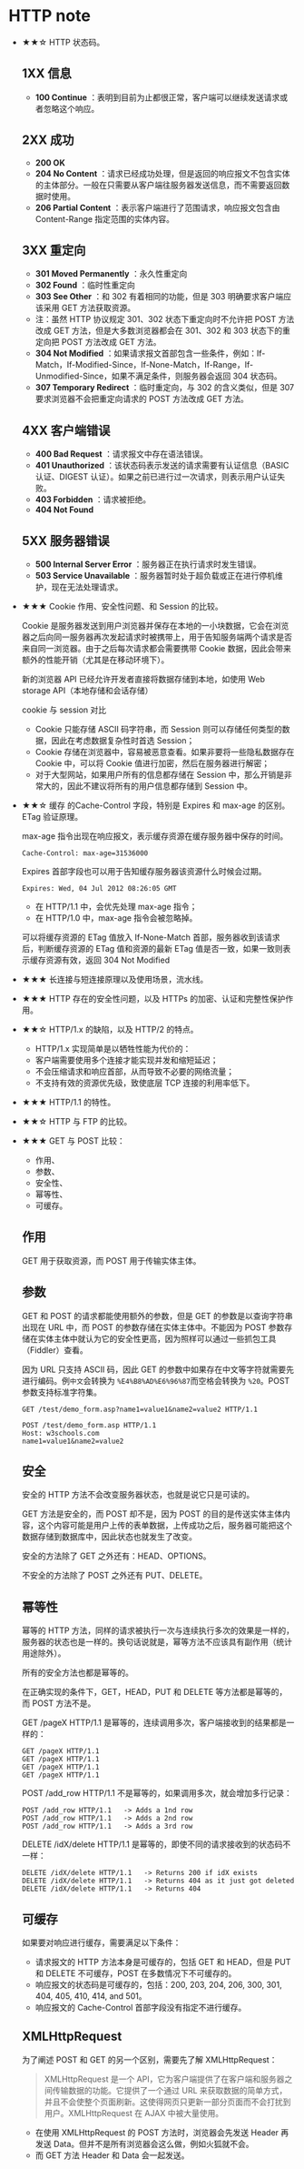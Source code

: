 # HTTP note

- ★★☆ HTTP 状态码。

  ## 1XX 信息

  - **100 Continue** ：表明到目前为止都很正常，客户端可以继续发送请求或者忽略这个响应。

  ## 2XX 成功

  - **200 OK**
  - **204 No Content** ：请求已经成功处理，但是返回的响应报文不包含实体的主体部分。一般在只需要从客户端往服务器发送信息，而不需要返回数据时使用。
  - **206 Partial Content** ：表示客户端进行了范围请求，响应报文包含由 Content-Range 指定范围的实体内容。

  ## 3XX 重定向

  - **301 Moved Permanently** ：永久性重定向
  - **302 Found** ：临时性重定向
  - **303 See Other** ：和 302 有着相同的功能，但是 303 明确要求客户端应该采用 GET 方法获取资源。
  - 注：虽然 HTTP 协议规定 301、302 状态下重定向时不允许把 POST 方法改成 GET 方法，但是大多数浏览器都会在 301、302 和 303 状态下的重定向把 POST 方法改成 GET 方法。
  - **304 Not Modified** ：如果请求报文首部包含一些条件，例如：If-Match，If-Modified-Since，If-None-Match，If-Range，If-Unmodified-Since，如果不满足条件，则服务器会返回 304 状态码。
  - **307 Temporary Redirect** ：临时重定向，与 302 的含义类似，但是 307 要求浏览器不会把重定向请求的 POST 方法改成 GET 方法。

  ## 4XX 客户端错误

  - **400 Bad Request** ：请求报文中存在语法错误。
  - **401 Unauthorized** ：该状态码表示发送的请求需要有认证信息（BASIC 认证、DIGEST 认证）。如果之前已进行过一次请求，则表示用户认证失败。
  - **403 Forbidden** ：请求被拒绝。
  - **404 Not Found**

  ## 5XX 服务器错误

  - **500 Internal Server Error** ：服务器正在执行请求时发生错误。
  - **503 Service Unavailable** ：服务器暂时处于超负载或正在进行停机维护，现在无法处理请求。

- ★★★ Cookie 作用、安全性问题、和 Session 的比较。

  Cookie 是服务器发送到用户浏览器并保存在本地的一小块数据，它会在浏览器之后向同一服务器再次发起请求时被携带上，用于告知服务端两个请求是否来自同一浏览器。由于之后每次请求都会需要携带 Cookie 数据，因此会带来额外的性能开销（尤其是在移动环境下）。

  新的浏览器 API 已经允许开发者直接将数据存储到本地，如使用 Web storage API（本地存储和会话存储）

  cookie 与 session 对比

  - Cookie 只能存储 ASCII 码字符串，而 Session 则可以存储任何类型的数据，因此在考虑数据复杂性时首选 Session；
  - Cookie 存储在浏览器中，容易被恶意查看。如果非要将一些隐私数据存在 Cookie 中，可以将 Cookie 值进行加密，然后在服务器进行解密；
  - 对于大型网站，如果用户所有的信息都存储在 Session 中，那么开销是非常大的，因此不建议将所有的用户信息都存储到 Session 中。

- ★★☆ 缓存 的Cache-Control 字段，特别是 Expires 和 max-age 的区别。ETag 验证原理。

  max-age 指令出现在响应报文，表示缓存资源在缓存服务器中保存的时间。

  ```
  Cache-Control: max-age=31536000
  ```

  Expires 首部字段也可以用于告知缓存服务器该资源什么时候会过期。

  ```
  Expires: Wed, 04 Jul 2012 08:26:05 GMT
  ```

  - 在 HTTP/1.1 中，会优先处理 max-age 指令；
  - 在 HTTP/1.0 中，max-age 指令会被忽略掉。

  可以将缓存资源的 ETag 值放入 If-None-Match 首部，服务器收到该请求后，判断缓存资源的 ETag 值和资源的最新 ETag 值是否一致，如果一致则表示缓存资源有效，返回 304 Not Modified

- ★★★ 长连接与短连接原理以及使用场景，流水线。

- ★★★ HTTP 存在的安全性问题，以及 HTTPs 的加密、认证和完整性保护作用。

- ★★☆ HTTP/1.x 的缺陷，以及 HTTP/2 的特点。

  - HTTP/1.x 实现简单是以牺牲性能为代价的：
  - 客户端需要使用多个连接才能实现并发和缩短延迟；
  - 不会压缩请求和响应首部，从而导致不必要的网络流量；
  - 不支持有效的资源优先级，致使底层 TCP 连接的利用率低下。

- ★★★ HTTP/1.1 的特性。

- ★★☆ HTTP 与 FTP 的比较。



- ★★★ GET 与 POST 比较：

  - 作用、
  - 参数、
  - 安全性、
  - 幂等性、
  - 可缓存。

  

  ## 作用

  GET 用于获取资源，而 POST 用于传输实体主体。

  ## 参数

  GET 和 POST 的请求都能使用额外的参数，但是 GET 的参数是以查询字符串出现在 URL 中，而 POST 的参数存储在实体主体中。不能因为 POST 参数存储在实体主体中就认为它的安全性更高，因为照样可以通过一些抓包工具（Fiddler）查看。

  因为 URL 只支持 ASCII 码，因此 GET 的参数中如果存在中文等字符就需要先进行编码。例`中文`会转换为 `%E4%B8%AD%E6%96%87`而空格会转换为 `%20`。POST 参数支持标准字符集。

  ```
  GET /test/demo_form.asp?name1=value1&name2=value2 HTTP/1.1
  
  POST /test/demo_form.asp HTTP/1.1
  Host: w3schools.com
  name1=value1&name2=value2
  ```

  ## 安全

  安全的 HTTP 方法不会改变服务器状态，也就是说它只是可读的。

  GET 方法是安全的，而 POST 却不是，因为 POST 的目的是传送实体主体内容，这个内容可能是用户上传的表单数据，上传成功之后，服务器可能把这个数据存储到数据库中，因此状态也就发生了改变。

  安全的方法除了 GET 之外还有：HEAD、OPTIONS。

  不安全的方法除了 POST 之外还有 PUT、DELETE。

  ## 幂等性

  幂等的 HTTP 方法，同样的请求被执行一次与连续执行多次的效果是一样的，服务器的状态也是一样的。换句话说就是，幂等方法不应该具有副作用（统计用途除外）。

  所有的安全方法也都是幂等的。

  在正确实现的条件下，GET，HEAD，PUT 和 DELETE 等方法都是幂等的，而 POST 方法不是。

  GET /pageX HTTP/1.1 是幂等的，连续调用多次，客户端接收到的结果都是一样的：

  ```
  GET /pageX HTTP/1.1
  GET /pageX HTTP/1.1
  GET /pageX HTTP/1.1
  GET /pageX HTTP/1.1
  ```

  POST /add_row HTTP/1.1 不是幂等的，如果调用多次，就会增加多行记录：

  ```
  POST /add_row HTTP/1.1   -> Adds a 1nd row
  POST /add_row HTTP/1.1   -> Adds a 2nd row
  POST /add_row HTTP/1.1   -> Adds a 3rd row
  ```

  DELETE /idX/delete HTTP/1.1 是幂等的，即使不同的请求接收到的状态码不一样：

  ```
  DELETE /idX/delete HTTP/1.1   -> Returns 200 if idX exists
  DELETE /idX/delete HTTP/1.1   -> Returns 404 as it just got deleted
  DELETE /idX/delete HTTP/1.1   -> Returns 404
  ```

  ## 可缓存

  如果要对响应进行缓存，需要满足以下条件：

  - 请求报文的 HTTP 方法本身是可缓存的，包括 GET 和 HEAD，但是 PUT 和 DELETE 不可缓存，POST 在多数情况下不可缓存的。
  - 响应报文的状态码是可缓存的，包括：200, 203, 204, 206, 300, 301, 404, 405, 410, 414, and 501。
  - 响应报文的 Cache-Control 首部字段没有指定不进行缓存。

  ## XMLHttpRequest

  为了阐述 POST 和 GET 的另一个区别，需要先了解 XMLHttpRequest：

  > XMLHttpRequest 是一个 API，它为客户端提供了在客户端和服务器之间传输数据的功能。它提供了一个通过 URL 来获取数据的简单方式，并且不会使整个页面刷新。这使得网页只更新一部分页面而不会打扰到用户。XMLHttpRequest 在 AJAX 中被大量使用。

  - 在使用 XMLHttpRequest 的 POST 方法时，浏览器会先发送 Header 再发送 Data。但并不是所有浏览器会这么做，例如火狐就不会。
  - 而 GET 方法 Header 和 Data 会一起发送。